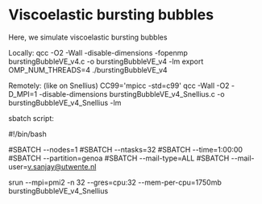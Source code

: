 # Viscoelastic bursting bubbles
 Here, we simulate viscoelastic bursting bubbles

Locally: 
qcc -O2 -Wall -disable-dimensions -fopenmp burstingBubbleVE_v4.c -o burstingBubbleVE_v4 -lm
export OMP_NUM_THREADS=4
./burstingBubbleVE_v4

Remotely: (like on Snellius)
CC99='mpicc -std=c99' qcc -Wall -O2 -D_MPI=1 -disable-dimensions burstingBubbleVE_v4_Snellius.c -o burstingBubbleVE_v4_Snellius -lm

sbatch script: 

#!/bin/bash

#SBATCH --nodes=1
#SBATCH --ntasks=32
#SBATCH --time=1:00:00
#SBATCH --partition=genoa
#SBATCH --mail-type=ALL
#SBATCH --mail-user=v.sanjay@utwente.nl

srun --mpi=pmi2 -n 32 --gres=cpu:32 --mem-per-cpu=1750mb burstingBubbleVE_v4_Snellius